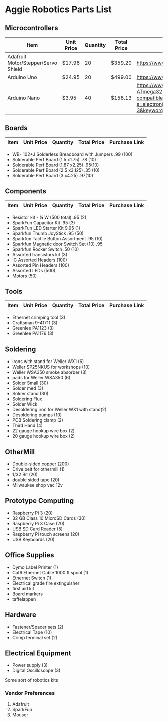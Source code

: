 # Aggie Robotics Parts List

## Microcontrollers
Item | Unit Price | Quantity | Total Price | Purchase Link
------------ | ------------ | ------------ | ------------ | ------------
Adafruit Motor/Stepper/Servo Shield | $17.96 | 20 |  $359.20 | https://www.adafruit.com/product/1438
Arduino Uno | $24.95 | 20 | $499.00 | https://www.adafruit.com/product/50
Arduino Nano | $3.95 | 40 | $158.13 | https://www.amazon.com/Arduino-Elegoo-ATmega328P-without-compatible/dp/B0713XK923/ref=sr_1_3?s=electronics&ie=UTF8&qid=1506629392&sr=1-3&keywords=arduino+nano

## Boards
Item | Unit Price | Quantity | Total Price | Purchase Link
------------ | ------------ | ------------ | ------------ | ------------
* WB- 102+J Solderless Breadboard with Jumpers .99 (100)
* Solderable Perf Board (1.5 x1.75) .78 (10)
* Solderable Perf Board (1.87 x2.25) .95(10)
* Solderable Perf Board (2.5 x3.125) .35 (10)
* Solderable Perf Board (3 x4.25) .97(10)


## Components
Item | Unit Price | Quantity | Total Price | Purchase Link
------------ | ------------ | ------------ | ------------ | ------------
* Resistor kit - ¼ W (500 total) .95 (2)
* SparkFun Capacitor Kit .95 (3)
* SparkFun LED Starter Kit 9.95 (1)
* Sparkfun Thumb JoyStick .95 (50)
* Sparkfun Tactile Button Assortment .95 (10)
* Sparkfun Magnetic door Switch Set (10) .95
* Sparkfun Rocker Switch .50 (10)
* Assorted transistors kit (3)
* IC Assorted Headers (100)
* Assorted Pin Headers (100)
* Assorted LEDs (500)
* Motors (50)


## Tools
Item | Unit Price | Quantity | Total Price | Purchase Link
------------ | ------------ | ------------ | ------------ | ------------
* Ethernet crimping tool (3)
* Craftsman 9-41711 (3)
* Greenlee PA1123 (3)
* Greenlee PA1176 (3)


## Soldering
* irons with stand for Weller WX1 (6)
* Weller SP25NKUS for workshops (10)
* Weller WSA350 smoke absorber (3)
* pads for Weller WSA350 (6)
* Solder Small (30)
* Solder med (3)
* Solder stand (30)
* Soldering Flux
* Solder Wick
* Desoldering iron for Weller WX1 with stand(2)
* Desoldering pumps (10)
* PCB Soldering clamp (2)
* Third Hand (4)
* 22 gauge hookup wire box (2)
* 20 gauge hookup wire box (2)


## OtherMill
* Double-sided copper (200)
* Drive belt for othermill (1)
* 1/32 Bit (20)
* double sided tape (20)
* Milwaukee shop vac 12v


## Prototype Computing
* Raspberry Pi 3 (20)
* 32 GB Class 10 MicroSD Cards (30)
* Raspberry Pi 3 Case (20)
* USB SD Card Reader (5)
* Raspberry Pi touch screens (20)
* USB Keyboards (20)


## Office Supplies
* Dymo Label Printer (1)
* Cat6 Ethernet Cable 1000 ft spool (1)
* Ethernet Switch (1)
* Electrical grade fire extinguisher
* first aid kit
* Board markers
* taffelappen


## Hardware
* Fastener/Spacer sets (2)
* Electrical Tape (10)
* Crimp terminal set (2)


## Electrical Equipment
* Power supply (3)
* Digital Oscilloscope (3)

Some sort of robotics kits

### Vendor Preferences
1. Adafruit
2. SparkFun
3. Mouser
